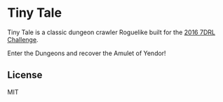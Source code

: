 # Tiny Tale

Tiny Tale is a classic dungeon crawler Roguelike built for the [2016 7DRL Challenge](http://7drl.org/).

Enter the Dungeons and recover the Amulet of Yendor!

## License

MIT
